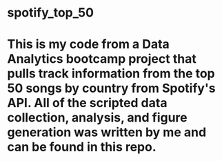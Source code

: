 # spotify_top_50
# This is my code from a Data Analytics bootcamp project that pulls track information from the top 50 songs by country from Spotify's API. All of the scripted data collection, analysis, and figure generation was written by me and can be found in this repo.

